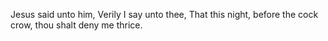 Jesus said unto him, Verily I say unto thee, That this night, before the cock crow, thou shalt deny me thrice.
